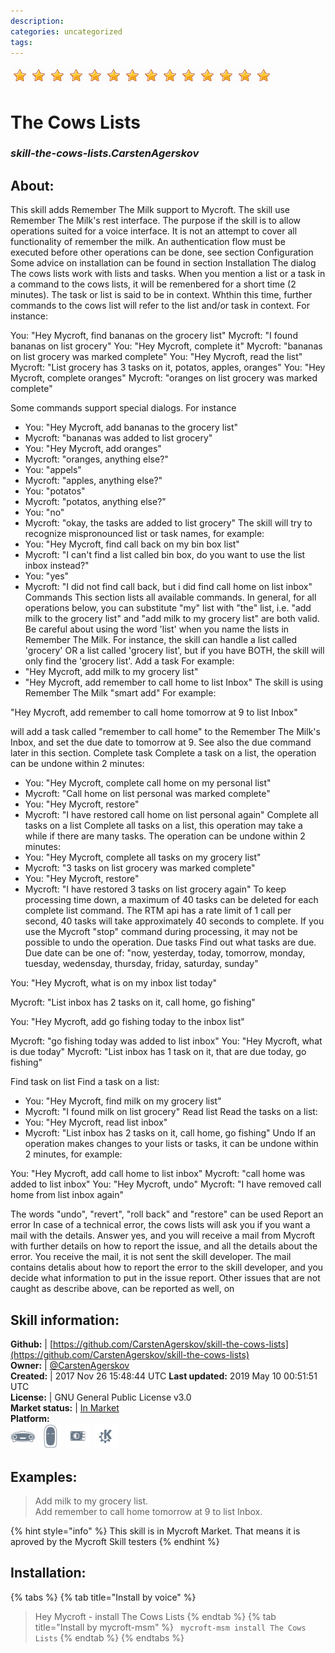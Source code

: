 ```yaml
--- 
description: 
categories: uncategorized   
tags:   
---
```


![](../.gitbook/assets/star.png)![](../.gitbook/assets/star.png)![](../.gitbook/assets/star.png)![](../.gitbook/assets/star.png)![](../.gitbook/assets/star.png)![](../.gitbook/assets/star.png)![](../.gitbook/assets/star.png)![](../.gitbook/assets/star.png)![](../.gitbook/assets/star.png)![](../.gitbook/assets/star.png)![](../.gitbook/assets/star.png)![](../.gitbook/assets/star.png)![](../.gitbook/assets/star.png)![](../.gitbook/assets/star.png)  
# The Cows Lists  
### _skill-the-cows-lists.CarstenAgerskov_  
## About:  
This skill adds Remember The Milk support to Mycroft.
The skill use Remember The Milk's rest interface.
The purpose if the skill is to allow operations suited for a voice interface. It is not an attempt to cover all functionality of remember the milk.
An authentication flow must be executed before other operations can be
done, see section Configuration
Some advice on installation can be found in section Installation
The dialog
The cows lists work with lists and tasks. When you mention a list or a task in a command to the cows lists,
it will be remenbered for a short time (2 minutes). The task or list is said to be in context. Whthin this time, further commands to the cows list will refer to the list and/or task in context.
For instance:

You: "Hey Mycroft, find bananas on the grocery list"
Mycroft: "I found bananas on list grocery"
You: "Hey Mycroft, complete it"
Mycroft: "bananas on list grocery was marked complete"
You: "Hey Mycroft, read the list"
Mycroft: "List grocery has 3 tasks on it, potatos, apples, oranges"
You: "Hey Mycroft, complete oranges"
Mycroft: "oranges on list grocery was marked complete"

Some commands support special dialogs. For instance
* You: "Hey Mycroft, add bananas to the grocery list"
* Mycroft: "bananas was added to list grocery"
* You: "Hey Mycroft, add oranges"
* Mycroft: "oranges, anything else?"
* You: "appels"
* Mycroft: "apples, anything else?"
* You: "potatos"
* Mycroft: "potatos, anything else?"
* You: "no"
* Mycroft: "okay, the tasks are added to list grocery"
The skill will try to recognize mispronounced list or task names, for example:
* You: "Hey Mycroft, find call back on my bin box list"
* Mycroft: "I can't find a list called bin box, do you want to use the list inbox instead?"
* You: "yes"
* Mycroft: "I did not find call back, but i did find call home on list inbox"
Commands
This section lists all available commands.
In general, for all operations below, you can substitute "my" list with "the" list, i.e. "add milk to the grocery list" and "add milk to my grocery list" are both valid.
Be careful about using the word 'list' when you name the lists in Remember The Milk. For instance, the skill can handle a list called 'grocery' OR a list called 'grocery list', but if you have BOTH, the skill will only find the 'grocery list'.
Add a task
For example:
* "Hey Mycroft, add milk to my grocery list"
* "Hey Mycroft, add remember to call home to list Inbox"
The skill is using Remember The Milk "smart add" For example:

"Hey Mycroft, add remember to call home tomorrow at 9 to list Inbox"

will add a task called "remember to call home" to the Remember The Milk's Inbox, and set the due date to tomorrow at 9. See also the due command later in this section.
Complete task
Complete a task on a list, the operation can be undone within 2 minutes:
* You: "Hey Mycroft, complete call home on my personal list"
* Mycroft: "Call home on list personal was marked complete"
* You: "Hey Mycroft, restore"
* Mycroft: "I have restored call home on list personal again"
Complete all tasks on a list
Complete all tasks on a list, this operation may take a while if there are many tasks. The operation can be undone within 2 minutes:
* You: "Hey Mycroft, complete all tasks on my grocery list"
* Mycroft: "3 tasks on list grocery was marked complete"
* You: "Hey Mycroft, restore"
* Mycroft: "I have restored 3 tasks on list grocery again"
To keep processing time down, a maximum of 40 tasks can be deleted for each complete list command. The
RTM api has a rate limit of 1 call per second, 40 tasks will take approximately 40 seconds to complete.
If you use the Mycroft "stop" command during processing, it may not be possible to undo the operation.
Due tasks
Find out what tasks are due. Due date can be one of: "now, yesterday, today, tomorrow, monday, tuesday, wedensday, thursday, friday, saturday, sunday"

You: "Hey Mycroft, what is on my inbox list today"

Mycroft: "List inbox has 2 tasks on it, call home, go fishing"


You: "Hey Mycroft, add go fishing today to the inbox list"

Mycroft: "go fishing today was added to list inbox"
You: "Hey Mycroft, what is due today"
Mycroft: "List inbox has 1 task on it, that are due today, go fishing"

Find task on list
Find a task on a list:
* You: "Hey Mycroft, find milk on my grocery list"
* Mycroft: "I found milk on list grocery"
Read list
Read the tasks on a list:
* You: "Hey Mycroft, read list inbox"
* Mycroft: "List inbox has 2 tasks on it, call home, go fishing"
Undo
If an operation makes changes to your lists or tasks, it can be undone within 2 minutes, for example:

You: "Hey Mycroft, add call home to list inbox"
Mycroft: "call home was added to list inbox"
You: "Hey Mycroft, undo"
Mycroft: "I have removed call home from list inbox again"

The words "undo", "revert", "roll back" and "restore" can be used
Report an error
In case of a technical error, the cows lists will ask you if you want a mail with the details. Answer yes, and you will receive a mail from Mycroft with further details on how to report the issue, and all the details about the error.
You receive the mail, it is not sent the skill developer. The mail contains detalis about how to report the error to the skill developer,
and you decide what information to put in the issue report.
Other issues that are not caught as describe above, can be reported as well, on 

## Skill information:  
**Github:** | [https://github.com/CarstenAgerskov/skill-the-cows-lists](https://github.com/CarstenAgerskov/skill-the-cows-lists)  
**Owner:** | [@CarstenAgerskov](https://github.com/CarstenAgerskov)  
**Created:** | 2017 Nov 26 15:48:44 UTC  **Last updated:** 2019 May 10 00:51:51 UTC  
**License:** | GNU General Public License v3.0  
**Market status:** | [In Market](https://market.mycroft.ai/skill/carstena-the-cows-lists)  
**Platform:**  
 ![](../.gitbook/assets/mark-1-icon.png)  ![](../.gitbook/assets/mark-2-icon.png)  ![](../.gitbook/assets/picroft-icon.png)  ![](../.gitbook/assets/kde.png)   
## Examples:  
> Add milk to my grocery list.  
> Add remember to call home tomorrow at 9 to list Inbox.  
  
{% hint style="info" %}
This skill is in Mycroft Market. That means it is aproved by the Mycroft Skill testers
{% endhint %}
    
## Installation:  
{% tabs %}
{% tab title="Install by voice" %}
> Hey Mycroft - install The Cows Lists
{% endtab %}
  {% tab title="Install by mycroft-msm" %}
``` mycroft-msm install The Cows Lists```
{% endtab %}
  {% endtabs %}
  